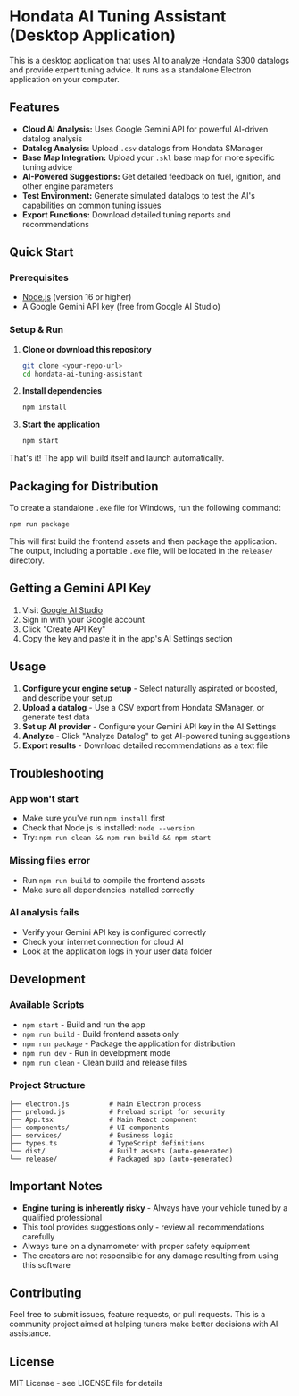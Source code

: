 # Hondata AI Tuning Assistant (Desktop Application)

This is a desktop application that uses AI to analyze Hondata S300 datalogs and provide expert tuning advice. It runs as a standalone Electron application on your computer.

## Features

- **Cloud AI Analysis:** Uses Google Gemini API for powerful AI-driven datalog analysis
- **Datalog Analysis:** Upload `.csv` datalogs from Hondata SManager
- **Base Map Integration:** Upload your `.skl` base map for more specific tuning advice
- **AI-Powered Suggestions:** Get detailed feedback on fuel, ignition, and other engine parameters
- **Test Environment:** Generate simulated datalogs to test the AI's capabilities on common tuning issues
- **Export Functions:** Download detailed tuning reports and recommendations

## Quick Start

### Prerequisites

- [Node.js](https://nodejs.org/) (version 16 or higher)
- A Google Gemini API key (free from Google AI Studio)

### Setup & Run

1. **Clone or download this repository**
   ```bash
   git clone <your-repo-url>
   cd hondata-ai-tuning-assistant
   ```

2. **Install dependencies**
   ```bash
   npm install
   ```

3. **Start the application**
   ```bash
   npm start
   ```

That's it! The app will build itself and launch automatically.

## Packaging for Distribution

To create a standalone `.exe` file for Windows, run the following command:

```bash
npm run package
```

This will first build the frontend assets and then package the application. The output, including a portable `.exe` file, will be located in the `release/` directory.

## Getting a Gemini API Key

1. Visit [Google AI Studio](https://makersuite.google.com/app/apikey)
2. Sign in with your Google account
3. Click "Create API Key"
4. Copy the key and paste it in the app's AI Settings section

## Usage

1. **Configure your engine setup** - Select naturally aspirated or boosted, and describe your setup
2. **Upload a datalog** - Use a CSV export from Hondata SManager, or generate test data
3. **Set up AI provider** - Configure your Gemini API key in the AI Settings
4. **Analyze** - Click "Analyze Datalog" to get AI-powered tuning suggestions
5. **Export results** - Download detailed recommendations as a text file

## Troubleshooting

### App won't start
- Make sure you've run `npm install` first
- Check that Node.js is installed: `node --version`
- Try: `npm run clean && npm run build && npm start`

### Missing files error
- Run `npm run build` to compile the frontend assets
- Make sure all dependencies installed correctly

### AI analysis fails
- Verify your Gemini API key is configured correctly
- Check your internet connection for cloud AI
- Look at the application logs in your user data folder

## Development

### Available Scripts

- `npm start` - Build and run the app
- `npm run build` - Build frontend assets only
- `npm run package` - Package the application for distribution
- `npm run dev` - Run in development mode
- `npm run clean` - Clean build and release files

### Project Structure

```
├── electron.js          # Main Electron process
├── preload.js           # Preload script for security
├── App.tsx              # Main React component
├── components/          # UI components
├── services/            # Business logic
├── types.ts             # TypeScript definitions
└── dist/                # Built assets (auto-generated)
└── release/             # Packaged app (auto-generated)
```

## Important Notes

- **Engine tuning is inherently risky** - Always have your vehicle tuned by a qualified professional
- This tool provides suggestions only - review all recommendations carefully
- Always tune on a dynamometer with proper safety equipment
- The creators are not responsible for any damage resulting from using this software

## Contributing

Feel free to submit issues, feature requests, or pull requests. This is a community project aimed at helping tuners make better decisions with AI assistance.

## License

MIT License - see LICENSE file for details